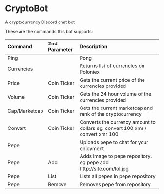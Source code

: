 # CryptoBot
A cryptocurrency Discord chat bot

These are the commands this bot supports:

| Command       | 2nd Parameter | Description                                                                    |
| :------------ | :------------ | :----------------------------------------------------------------------------- |
| Ping          |               | Pong                                                                           |
| Currencies    |               | Returns list of currencies on Poloniex                                         |
| Price         | Coin Ticker   | Gets the current price of the currencies provided                              |
| Volume        | Coin Ticker   | Gets the 24 hour volume of the currencies provided                             |
| Cap/Marketcap | Coin Ticker   | Gets the current marketcap and rank of the cryptocurrency                      |
| Convert       | Coin Ticker   | Converts the currency amount to dollars eg: convert 100 xmr / convert xmr 100  |
| Pepe          |               | Uploads pepe to chat for your enjoyment                                        |
| Pepe          | Add           | Adds image to pepe repository. eg pepe add http://site.com/lol.jpg             |
| Pepe          | List          | Lists all pepes in pepe repository                                             |
| Pepe          | Remove        | Removes pepe from repository                                                   |
